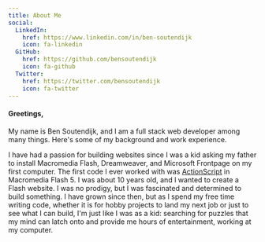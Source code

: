 ```yaml
---
title: About Me
social:
  LinkedIn: 
    href: https://www.linkedin.com/in/ben-soutendijk
    icon: fa-linkedin
  GitHub: 
    href: https://github.com/bensoutendijk
    icon: fa-github
  Twitter: 
    href: https://twitter.com/bensoutendijk
    icon: fa-twitter
---
```


#### Greetings,
My name is Ben Soutendijk, and I am a full stack web developer among many things. Here's some of my background and work experience.

I have had a passion for building websites since I was a kid asking my father to install Macromedia Flash, Dreamweaver, and Microsoft Frontpage on my first computer. The first code I ever worked with was [ActionScript](https://en.wikipedia.org/wiki/ActionScript) in Macromedia Flash 5. I was about 10 years old, and I wanted to create a Flash website. I was no prodigy, but I was fascinated and determined to build something. I have grown since then, but as I spend my free time writing code, whether it is for hobby projects to land my next job or just to see what I can build, I'm just like I was as a kid: searching for puzzles that my mind can latch onto and provide me hours of entertainment, working at my computer.